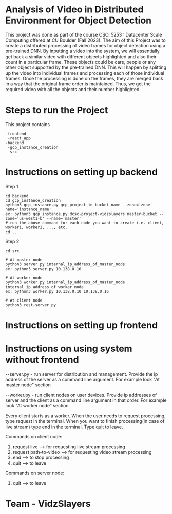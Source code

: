 # Analysis of Video in Distributed Environment for Object Detection

This project was done as part of the course CSCI 5253 : Datacenter Scale Computing offered at CU Boulder (Fall 2023). The aim of this Project was to create a distributed processing of video frames for object detection using a pre-trained DNN. By inputting a video into the system, we will essentially get back a similar video with different objects highlighted and also their count in a particular frame. These objects could be cars, people or any other object supported by the pre-trained DNN. This will happen by splitting up the video into individual frames and processing
each of those individual frames. Once the processing is done on the frames, they are merged back in a way that the original frame order is maintained. Thus, we get the required video with
all the objects and their number highlighted.


# Steps to run the Project

This project contains

```
-frontend
 -react_app
-backend
 -gcp_instance_creation
 -src
```

# Instructions on setting up backend

Step 1
```
cd backend
cd gcp_instance_creation
python3 gcp_instance.py gcp_project_id bucket_name --zone='zone' --name='instance_name'
ex: python3 gcp_instance.py dcsc-project-vidzslayers master-bucket --zone='us-west1-b' --name='master'
# run the above command for each node you want to create i.e. client, worker1, worker2, ..., etc.
cd ..
```
Step 2
```
cd src

# At master node
python3 server.py internal_ip_address_of_master_node
ex: python3 server.py 10.138.0.10

# At worker node
python3 worker.py internal_ip_address_of_master_node internal_ip_address_of_worker_node
ex: python3 worker.py 10.138.0.10 10.138.0.16

# At client node
python3 rest-server.py
```

# Instructions on setting up frontend

# Instructions on using system without frontend

--server.py - run server for distribution and management. Provide the ip address of the server as a command line argument. For example look "At master node" section

--worker.py - run client nodes on user devices. Provide ip addresses of server and the client as a command line argument in that order. For example look "At worker node" section

Every client starts as a worker. When the user needs to request processing, type request in the terminal. When you want to finish processing(in case of live stream) type end in the terminal. Type quit to leave.

Commands on client node:

1. request live --> for requesting live stream processing
2. request path-to-video --> for requesting video stream processing
3. end --> to stop processing
4. quit --> to leave

Commands on server node:

1. quit --> to leave

# Team - VidzSlayers